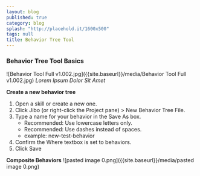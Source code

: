 ```yaml
---
layout: blog
published: true
category: blog
splash: "http://placehold.it/1600x500"
tags: null
title: Behavior Tree Tool
---
```


### Behavior Tree Tool Basics
![Behavior Tool Full v1.002.jpg]({{site.baseurl}}/media/Behavior Tool Full v1.002.jpg)
_Lorem Ipsum Dolor Sit Amet_

**Create a new behavior tree**
1. Open a skill or create a new one.
2. Click Jibo (or right-click the Project pane) > New Behavior Tree File.
3. Type a name for your behavior in the Save As box.
	- Recommended: Use lowercase letters only.
	- Recommended: Use dashes instead of spaces.
	- example: new-test-behavior
4. Confirm the Where textbox is set to behaviors.
5. Click Save

**Composite Behaviors** ![pasted image 0.png]({{site.baseurl}}/media/pasted image 0.png)



